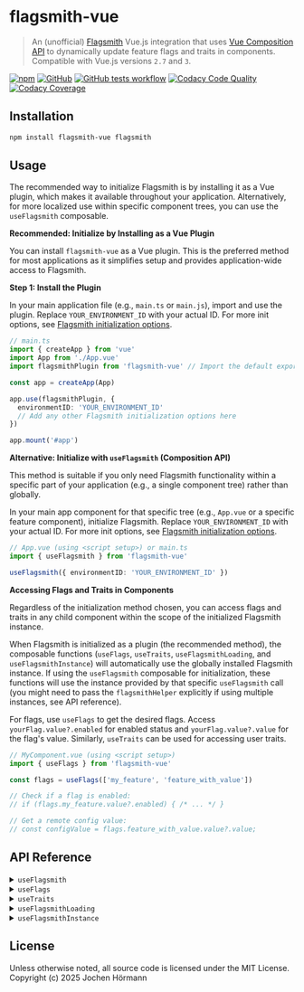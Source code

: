 # flagsmith-vue

> An (unofficial) [Flagsmith](https://www.flagsmith.com) Vue.js integration that uses [Vue Composition API](https://vuejs.org/guide/extras/composition-api-faq.html) to dynamically update feature flags and traits in components. Compatible with Vue.js versions `2.7` and `3`.

[![npm][badge-npm]][npm] [![GitHub][badge-github]][github] [![GitHub tests workflow][badge-actions]][actions] [![Codacy Code Quality][badge-codacy]][codacy] [![Codacy Coverage][badge-coverage]][codacy]

[npm]: https://www.npmjs.com/package/flagsmith-vue
[github]: https://github.com/jhoermann/flagsmith-vue
[actions]: https://github.com/jhoermann/flagsmith-vue/actions/workflows/tests.yml?query=branch%3Amain
[codacy]: https://app.codacy.com/gh/jhoermann/flagsmith-vue/dashboard

[badge-npm]: https://img.shields.io/npm/v/flagsmith-vue?logo=npm&logoColor=white&color=red
[badge-github]: https://img.shields.io/github/package-json/v/jhoermann/flagsmith-vue?logo=github&color=blue
[badge-actions]: https://img.shields.io/github/actions/workflow/status/jhoermann/flagsmith-vue/tests.yml?logo=github&label=Tests
[badge-codacy]: https://img.shields.io/codacy/grade/27a356f30e97429e9c8c0b865e41240a?logo=codacy
[badge-coverage]: https://img.shields.io/codacy/coverage/27a356f30e97429e9c8c0b865e41240a?logo=codacy

## Installation

```bash
npm install flagsmith-vue flagsmith
```

## Usage

The recommended way to initialize Flagsmith is by installing it as a Vue plugin, which makes it available throughout your application. Alternatively, for more localized use within specific component trees, you can use the `useFlagsmith` composable.

**Recommended: Initialize by Installing as a Vue Plugin**

You can install `flagsmith-vue` as a Vue plugin. This is the preferred method for most applications as it simplifies setup and provides application-wide access to Flagsmith.

**Step 1: Install the Plugin**

In your main application file (e.g., `main.ts` or `main.js`), import and use the plugin. Replace `YOUR_ENVIRONMENT_ID` with your actual ID. For more init options, see [Flagsmith initialization options](https://docs.flagsmith.com/clients/javascript#initialisation-options).

```typescript
// main.ts
import { createApp } from 'vue'
import App from './App.vue'
import flagsmithPlugin from 'flagsmith-vue' // Import the default export

const app = createApp(App)

app.use(flagsmithPlugin, {
  environmentID: 'YOUR_ENVIRONMENT_ID'
  // Add any other Flagsmith initialization options here
})

app.mount('#app')
```

**Alternative: Initialize with `useFlagsmith` (Composition API)**

This method is suitable if you only need Flagsmith functionality within a specific part of your application (e.g., a single component tree) rather than globally.

In your main app component for that specific tree (e.g., `App.vue` or a specific feature component), initialize Flagsmith. Replace `YOUR_ENVIRONMENT_ID` with your actual ID. For more init options, see [Flagsmith initialization options](https://docs.flagsmith.com/clients/javascript#initialisation-options).

```typescript
// App.vue (using <script setup>) or main.ts
import { useFlagsmith } from 'flagsmith-vue'

useFlagsmith({ environmentID: 'YOUR_ENVIRONMENT_ID' })
```

**Accessing Flags and Traits in Components**

Regardless of the initialization method chosen, you can access flags and traits in any child component within the scope of the initialized Flagsmith instance.

When Flagsmith is initialized as a plugin (the recommended method), the composable functions (`useFlags`, `useTraits`, `useFlagsmithLoading`, and `useFlagsmithInstance`) will automatically use the globally installed Flagsmith instance. If using the `useFlagsmith` composable for initialization, these functions will use the instance provided by that specific `useFlagsmith` call (you might need to pass the `flagsmithHelper` explicitly if using multiple instances, see API reference).

For flags, use `useFlags` to get the desired flags. Access `yourFlag.value?.enabled` for enabled status and `yourFlag.value?.value` for the flag's value. Similarly, `useTraits` can be used for accessing user traits.

```typescript
// MyComponent.vue (using <script setup>)
import { useFlags } from 'flagsmith-vue'

const flags = useFlags(['my_feature', 'feature_with_value'])

// Check if a flag is enabled:
// if (flags.my_feature.value?.enabled) { /* ... */ }

// Get a remote config value:
// const configValue = flags.feature_with_value.value?.value;
```

## API Reference

<details>
<summary><code>useFlagsmith</code></summary>

Initializes the Flagsmith integration. Call once in your root component (e.g., `App.vue`).

- **Parameters**:
    - `options: IInitConfig` (Required): Flagsmith client initialization options (see [Flagsmith docs](https://docs.flagsmith.com/clients/javascript#initialisation-options)).
    - `flagsmithInstance?: IFlagsmith` (Optional): An existing Flagsmith SDK instance.
- **Returns**: `FlagsmithHelper` - An object containing:
    - `flags: Ref<IFlags | undefined>` - Reactive flags object.
    - `traits: Ref<ITraits | undefined>` - Reactive traits object.
    - `loadingState: Ref<LoadingState | undefined>` - Reactive SDK loading status.
    - `flagsmithInstance: IFlagsmith` - Direct Flagsmith SDK instance.
- **Usage Example**:
    ```typescript
    import { useFlagsmith } from 'flagsmith-vue'
    useFlagsmith({ environmentID: 'YOUR_ENVIRONMENT_ID' })
    ```

</details>

<details>
<summary><code>useFlags</code></summary>

Accesses specified feature flags reactively.

- **Parameters**:
    - `flagsToUse: FKey<F>[]` (Required): Array of flag names to retrieve.
    - `flagsmithHelper?: FlagsmithHelper<F, T>` (Optional): `FlagsmithHelper` instance (uses global if not provided).
- **Returns**: `Object` - Keys are flag names, values are `ComputedRef<IFlagsmithFeature | undefined>`. Access flag properties via `.value` (e.g., `flags.my_flag.value?.enabled`).
- **Usage Example**:
    ```typescript
    import { useFlags } from 'flagsmith-vue'
    const flags = useFlags(['feature_one', 'feature_two'])
    // if (flags.feature_one.value?.enabled) { /* ... */ }
    // const value = flags.feature_two.value?.value;
    ```

</details>

<details>
<summary><code>useTraits</code></summary>

Accesses specified user traits reactively.

- **Parameters**:
    - `traitsToUse: T[]` (Required): Array of trait names to retrieve.
    - `flagsmithHelper?: FlagsmithHelper<F, T>` (Optional): `FlagsmithHelper` instance (uses global if not provided).
- **Returns**: `Object` - Keys are trait names, values are `ComputedRef<IFlagsmithTrait | undefined>`. Access trait properties via `.value` (e.g., `traits.my_trait.value?.value`).
- **Usage Example**:
    ```typescript
    import { useTraits } from 'flagsmith-vue'
    const traits = useTraits(['user_type', 'preferred_color'])
    // const userType = traits.user_type.value?.value;
    ```

</details>

<details>
<summary><code>useFlagsmithLoading</code></summary>

Provides reactive status information about the SDK's loading and fetching states.

- **Parameters**:
    - `flagsmithHelper?: FlagsmithHelper<F, T>` (Optional): `FlagsmithHelper` instance (uses global if not provided).
- **Returns**: `Object` - Contains `ComputedRef`s for SDK states:
    - `error: ComputedRef<Error | null>` - Error object if an error occurred.
    - `isFetching: ComputedRef<boolean>` - True if actively fetching.
    - `isLoading: ComputedRef<boolean>` - True during initial load.
    - `source: ComputedRef<FlagSource>` - Source of flag data (`'SERVER'`, `'CACHE'`, etc.).
- **Usage Example**:
    ```typescript
    import { useFlagsmithLoading } from 'flagsmith-vue'
    const { isLoading, isFetching, error, source } = useFlagsmithLoading()
    // <div v-if="isLoading.value">Loading...</div>
    ```

</details>

<details>
<summary><code>useFlagsmithInstance</code></summary>

Provides direct access to the underlying Flagsmith JavaScript SDK instance for advanced use cases.

- **Parameters**:
    - `flagsmithHelper?: FlagsmithHelper<F, T>` (Optional): `FlagsmithHelper` instance (uses global if not provided).
- **Returns**: `IFlagsmith` - The direct Flagsmith SDK instance.
- **Usage Example**:
    ```typescript
    import { useFlagsmithInstance } from 'flagsmith-vue'
    const flagsmithInstance = useFlagsmithInstance()
    // flagsmithInstance.identify('user_id');
    // flagsmithInstance.setTrait('example_trait', 123);
    ```
    Refer to the official [Flagsmith JavaScript Client SDK documentation](https://docs.flagsmith.com/clients/javascript) for all available SDK methods.

</details>

## License

Unless otherwise noted, all source code is licensed under the MIT License.  
Copyright (c) 2025 Jochen Hörmann
